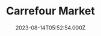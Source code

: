 ---
date: 2023-08-14T05:52:54.000Z
title: Carrefour Market
latitude: 50.81279
longitude: 1.69947
url: http://www.carrefour.fr/magasin/market-marquise
category: checkin
---